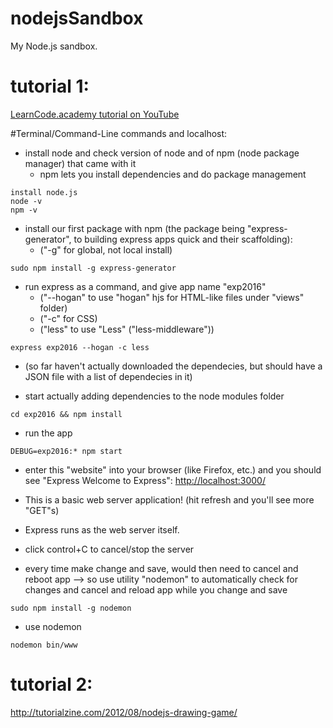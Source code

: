 # nodejsSandbox
My Node.js sandbox.

# tutorial 1:
[LearnCode.academy tutorial on YouTube](https://www.youtube.com/watch?annotation_id=annotation_444363647&feature=iv&index=3&list=PLoYCgNOIyGAApoDfJHjmMgGNlYenKg5jO&src_vid=pU9Q6oiQNd0&v=FqMIyTH9wSg)

#Terminal/Command-Line commands and localhost:

* install node and check version of node and of npm (node package manager) that came with it
    * npm lets you install dependencies and do package management

```
install node.js
node -v
npm -v
```

* install our first package with npm (the package being "express-generator", to building express apps quick and their scaffolding):
    * ("-g" for global, not local install)

```
sudo npm install -g express-generator
```

* run express as a command, and give app name "exp2016"
    * ("--hogan" to use "hogan" hjs for HTML-like files under "views" folder)
    * ("-c" for CSS)
    * ("less" to use "Less" ("less-middleware"))

```
express exp2016 --hogan -c less
```

* (so far haven't actually downloaded the dependecies, but should have a JSON file with a list of dependecies in it)

* start actually adding dependencies to the node modules folder

```
cd exp2016 && npm install
```

* run the app

```
DEBUG=exp2016:* npm start
```

* enter this "website" into your browser (like Firefox, etc.) and you should see "Express Welcome to Express":
[http://localhost:3000/](http://localhost:3000/)

* This is a basic web server application! (hit refresh and you'll see more "GET"s)
* Express runs as the web server itself.

* click control+C to cancel/stop the server

* every time make change and save, would then need to cancel and reboot app --> so use utility "nodemon" to automatically check for changes and cancel and reload app while you change and save

```
sudo npm install -g nodemon
```

* use nodemon

```
nodemon bin/www
```

# tutorial 2:
http://tutorialzine.com/2012/08/nodejs-drawing-game/